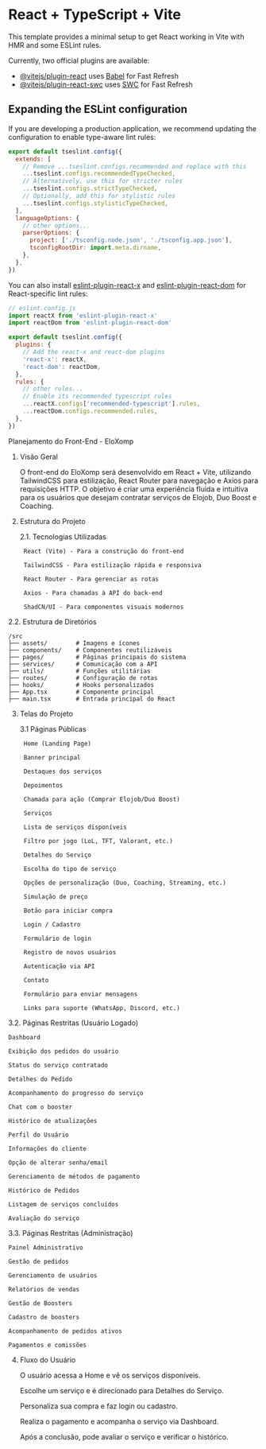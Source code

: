 # React + TypeScript + Vite

This template provides a minimal setup to get React working in Vite with HMR and some ESLint rules.

Currently, two official plugins are available:

- [@vitejs/plugin-react](https://github.com/vitejs/vite-plugin-react/blob/main/packages/plugin-react/README.md) uses [Babel](https://babeljs.io/) for Fast Refresh
- [@vitejs/plugin-react-swc](https://github.com/vitejs/vite-plugin-react-swc) uses [SWC](https://swc.rs/) for Fast Refresh

## Expanding the ESLint configuration

If you are developing a production application, we recommend updating the configuration to enable type-aware lint rules:

```js
export default tseslint.config({
  extends: [
    // Remove ...tseslint.configs.recommended and replace with this
    ...tseslint.configs.recommendedTypeChecked,
    // Alternatively, use this for stricter rules
    ...tseslint.configs.strictTypeChecked,
    // Optionally, add this for stylistic rules
    ...tseslint.configs.stylisticTypeChecked,
  ],
  languageOptions: {
    // other options...
    parserOptions: {
      project: ['./tsconfig.node.json', './tsconfig.app.json'],
      tsconfigRootDir: import.meta.dirname,
    },
  },
})
```

You can also install [eslint-plugin-react-x](https://github.com/Rel1cx/eslint-react/tree/main/packages/plugins/eslint-plugin-react-x) and [eslint-plugin-react-dom](https://github.com/Rel1cx/eslint-react/tree/main/packages/plugins/eslint-plugin-react-dom) for React-specific lint rules:

```js
// eslint.config.js
import reactX from 'eslint-plugin-react-x'
import reactDom from 'eslint-plugin-react-dom'

export default tseslint.config({
  plugins: {
    // Add the react-x and react-dom plugins
    'react-x': reactX,
    'react-dom': reactDom,
  },
  rules: {
    // other rules...
    // Enable its recommended typescript rules
    ...reactX.configs['recommended-typescript'].rules,
    ...reactDom.configs.recommended.rules,
  },
})
```

Planejamento do Front-End - EloXomp

1. Visão Geral

    O front-end do EloXomp será desenvolvido em React + Vite, utilizando TailwindCSS para estilização, React Router para navegação e Axios para requisições HTTP. O objetivo é criar uma experiência fluida e intuitiva para os usuários que desejam contratar serviços de Elojob, Duo Boost e Coaching.


2. Estrutura do Projeto

    2.1. Tecnologias Utilizadas

        React (Vite) - Para a construção do front-end
        
        TailwindCSS - Para estilização rápida e responsiva
        
        React Router - Para gerenciar as rotas
        
        Axios - Para chamadas à API do back-end
        
        ShadCN/UI - Para componentes visuais modernos

2.2. Estrutura de Diretórios
```
/src
├── assets/        # Imagens e ícones
├── components/    # Componentes reutilizáveis
├── pages/         # Páginas principais do sistema
├── services/      # Comunicação com a API
├── utils/         # Funções utilitárias
├── routes/        # Configuração de rotas
├── hooks/         # Hooks personalizados
├── App.tsx        # Componente principal
├── main.tsx       # Entrada principal do React
```

3. Telas do Projeto

    3.1 Páginas Públicas

        Home (Landing Page)
        
        Banner principal
        
        Destaques dos serviços
        
        Depoimentos
        
        Chamada para ação (Comprar Elojob/Duo Boost)
        
        Serviços
        
        Lista de serviços disponíveis
        
        Filtro por jogo (LoL, TFT, Valorant, etc.)
        
        Detalhes do Serviço
        
        Escolha do tipo de serviço
        
        Opções de personalização (Duo, Coaching, Streaming, etc.)
        
        Simulação de preço
        
        Botão para iniciar compra
        
        Login / Cadastro
        
        Formulário de login
        
        Registro de novos usuários
        
        Autenticação via API
        
        Contato
        
        Formulário para enviar mensagens
        
        Links para suporte (WhatsApp, Discord, etc.)

3.2. Páginas Restritas (Usuário Logado)

    Dashboard
    
    Exibição dos pedidos do usuário
    
    Status do serviço contratado
    
    Detalhes do Pedido
    
    Acompanhamento do progresso do serviço
    
    Chat com o booster
    
    Histórico de atualizações
    
    Perfil do Usuário
    
    Informações do cliente
    
    Opção de alterar senha/email
    
    Gerenciamento de métodos de pagamento
    
    Histórico de Pedidos
    
    Listagem de serviços concluídos
    
    Avaliação do serviço
    
3.3. Páginas Restritas (Administração)
    
    Painel Administrativo
    
    Gestão de pedidos
    
    Gerenciamento de usuários
    
    Relatórios de vendas
    
    Gestão de Boosters
    
    Cadastro de boosters
    
    Acompanhamento de pedidos ativos
    
    Pagamentos e comissões

4. Fluxo do Usuário

    O usuário acessa a Home e vê os serviços disponíveis.
    
    Escolhe um serviço e é direcionado para Detalhes do Serviço.
    
    Personaliza sua compra e faz login ou cadastro.
    
    Realiza o pagamento e acompanha o serviço via Dashboard.
    
    Após a conclusão, pode avaliar o serviço e verificar o histórico.
